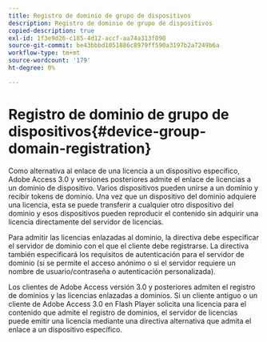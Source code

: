 ```yaml
---
title: Registro de dominio de grupo de dispositivos
description: Registro de dominio de grupo de dispositivos
copied-description: true
exl-id: 1f3e9d26-c185-4d12-accf-aa74a313f890
source-git-commit: be43bbbd1051886c8979ff590a3197b2a7249b6a
workflow-type: tm+mt
source-wordcount: '179'
ht-degree: 0%

---
```


# Registro de dominio de grupo de dispositivos{#device-group-domain-registration}

Como alternativa al enlace de una licencia a un dispositivo específico, Adobe Access 3.0 y versiones posteriores admite el enlace de licencias a un dominio de dispositivo. Varios dispositivos pueden unirse a un dominio y recibir tokens de dominio. Una vez que un dispositivo del dominio adquiere una licencia, esta se puede transferir a cualquier otro dispositivo del dominio y esos dispositivos pueden reproducir el contenido sin adquirir una licencia directamente del servidor de licencias.

Para admitir las licencias enlazadas al dominio, la directiva debe especificar el servidor de dominio con el que el cliente debe registrarse. La directiva también especificará los requisitos de autenticación para el servidor de dominio (si se permite el acceso anónimo o si el servidor requiere un nombre de usuario/contraseña o autenticación personalizada).

Los clientes de Adobe Access versión 3.0 y posteriores admiten el registro de dominios y las licencias enlazadas a dominios. Si un cliente antiguo o un cliente de Adobe Access 3.0 en Flash Player solicita una licencia para el contenido que admite el registro de dominios, el servidor de licencias puede emitir una licencia mediante una directiva alternativa que admita el enlace a un dispositivo específico.
